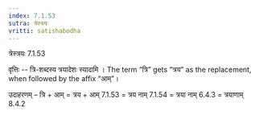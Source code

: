 ```yaml
---
index: 7.1.53
sutra: त्रेस्त्रयः
vritti: satishabodha
---
```



 त्रेस्त्रयः 7.1.53 


वृत्तिः -- त्रि-शब्दस्य त्रयादेशः स्यादामि । The term “त्रि” gets “त्रय” as the replacement, when followed by the affix “आम्”। 


उदाहरणम् – त्रि + आम् = त्रय + आम् 7.1.53 = त्रय नाम् 7.1.54 = त्रया नाम् 6.4.3 = त्रयाणाम् 8.4.2 



